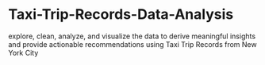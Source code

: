 # Taxi-Trip-Records-Data-Analysis
 explore, clean, analyze, and visualize the data to derive meaningful insights and provide actionable recommendations using Taxi Trip Records from New York City
